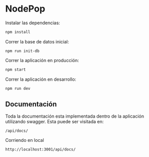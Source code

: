 # NodePop

Instalar las dependencias:

```sh
npm install
```

Correr la base de datos inicial:

```
npm run init-db
```

Correr la aplicación en producción:

```sh
npm start
```

Correr la aplicación en desarrollo:

```sh
npm run dev
```

## Documentación

Toda la documentación esta implementada dentro de la aplicación utilizando swagger. Esta puede ser visitada en:

```
/api/docs/
```

Corriendo en local

```
http://localhost:3001/api/docs/
```
